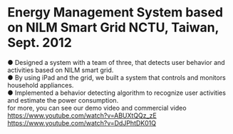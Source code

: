 # Energy Management System based on NILM Smart Grid NCTU, Taiwan, Sept. 2012	
● Designed a system with a team of three, that detects user behavior and activities based on NILM smart grid.	
● By using iPad and the grid, we built a system that controls and monitors household appliances.	
● Implemented a behavior detecting algorithm to recognize user activities and estimate the power consumption.	
 for more, you can see our demo video and commercial video	
 https://www.youtube.com/watch?v=ABUXtQQz_zE 	
 https://www.youtube.com/watch?v=DdJPhtDK01Q	
